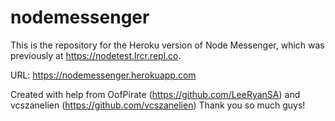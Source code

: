 # nodemessenger
This is the repository for the Heroku version of Node Messenger, which was previously at https://nodetest.lrcr.repl.co.

URL: https://nodemessenger.herokuapp.com

Created with help from OofPirate (https://github.com/LeeRyanSA) and vcszanelien (https://github.com/vcszanelien)
Thank you so much guys!
